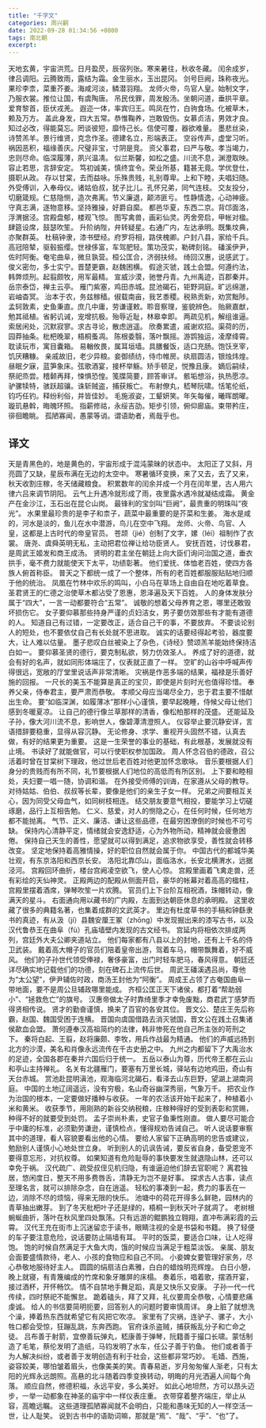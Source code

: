 ```yaml
---
title: "千字文"
categories: 周兴嗣
date: 2022-09-28 01:34:56 +0800
tags: 南北朝
excerpt:
---
```


天地玄黄，宇宙洪荒。日月盈昃，辰宿列张。寒来暑往，秋收冬藏。
闰余成岁，律吕调阳。云腾致雨，露结为霜。金生丽水，玉出昆冈。
剑号巨阙，珠称夜光。果珍李柰，菜重芥姜。海咸河淡，鳞潜羽翔。
龙师火帝，鸟官人皇。始制文字，乃服衣裳。推位让国，有虞陶唐。
吊民伐罪，周发殷汤。坐朝问道，垂拱平章。爱育黎首，臣伏戎羌。
遐迩一体，率宾归王。鸣凤在竹，白驹食场。化被草木，赖及万方。
盖此身发，四大五常。恭惟鞠养，岂敢毁伤。女慕贞洁，男效才良。
知过必改，得能莫忘。罔谈彼短，靡恃己长。信使可覆，器欲难量。
墨悲丝染，诗赞羔羊。景行维贤，克念作圣。德建名立，形端表正。
空谷传声，虚堂习听。祸因恶积，福缘善庆。尺璧非宝，寸阴是竞。
资父事君，曰严与敬。孝当竭力，忠则尽命。临深履薄，夙兴温凊。
似兰斯馨，如松之盛。川流不息，渊澄取映。容止若思，言辞安定。
笃初诚美，慎终宜令。荣业所基，籍甚无竟。学优登仕，摄职从政。
存以甘棠，去而益咏。乐殊贵贱，礼别尊卑。上和下睦，夫唱妇随。
外受傅训，入奉母仪。诸姑伯叔，犹子比儿。孔怀兄弟，同气连枝。
交友投分，切磨箴规。仁慈隐恻，造次弗离。节义廉退，颠沛匪亏。
性静情逸，心动神疲。守真志满，逐物意移。坚持雅操，好爵自縻。
都邑华夏，东西二京。背邙面洛，浮渭据泾。宫殿盘郁，楼观飞惊。
图写禽兽，画彩仙灵。丙舍旁启，甲帐对楹。肆筵设席，鼓瑟吹笙。
升阶纳陛，弁转疑星。右通广内，左达承明。既集坟典，亦聚群英。
杜稿钟隶，漆书壁经。府罗将相，路侠槐卿。户封八县，家给千兵。
高冠陪辇，驱毂振缨。世禄侈富，车驾肥轻。策功茂实，勒碑刻铭。
磻溪伊尹，佐时阿衡。奄宅曲阜，微旦孰营。桓公匡合，济弱扶倾。
绮回汉惠，说感武丁。俊义密勿，多士实宁。晋楚更霸，赵魏困横。
假途灭虢，践土会盟。何遵约法，韩弊烦刑。起翦颇牧，用军最精。
宣威沙漠，驰誉丹青。九州禹迹，百郡秦并。岳宗泰岱，禅主云亭。
雁门紫塞，鸡田赤城。昆池碣石，钜野洞庭。旷远绵邈，岩岫杳冥。
治本于农，务兹稼穑。俶载南亩，我艺黍稷。税熟贡新，劝赏黜陟。
孟轲敦素，史鱼秉直。庶几中庸，劳谦谨敕。聆音察理，鉴貌辨色。
贻厥嘉猷，勉其祗植。省躬讥诫，宠增抗极。殆辱近耻，林皋幸即。
两疏见机，解组谁逼。索居闲处，沉默寂寥。求古寻论，散虑逍遥。
欣奏累遣，戚谢欢招。渠荷的历，园莽抽条。枇杷晚翠，梧桐蚤凋。
陈根委翳，落叶飘摇。游鹍独运，凌摩绛霄。耽读玩市，寓目囊箱。
易輶攸畏，属耳垣墙。具膳餐饭，适口充肠。饱饫烹宰，饥厌糟糠。
亲戚故旧，老少异粮。妾御绩纺，侍巾帷房。纨扇圆洁，银烛炜煌。
昼眠夕寐，蓝笋象床。弦歌酒宴，接杯举觞。矫手顿足，悦豫且康。
嫡后嗣续，祭祀烝尝。稽颡再拜，悚惧恐惶。笺牒简要，顾答审详。
骸垢想浴，执热愿凉。驴骡犊特，骇跃超骧。诛斩贼盗，捕获叛亡。
布射僚丸，嵇琴阮啸。恬笔伦纸，钧巧任钓。释纷利俗，并皆佳妙。
毛施淑姿，工颦妍笑。年矢每催，曦晖朗曜。璇玑悬斡，晦魄环照。
指薪修祜，永绥吉劭。矩步引领，俯仰廊庙。束带矜庄，徘徊瞻眺。
孤陋寡闻，愚蒙等诮。谓语助者，焉哉乎也。



## 译文
天是青黑色的，地是黄色的，宇宙形成于混沌蒙昧的状态中。
太阳正了又斜，月亮圆了又缺，星辰布满在无边的太空中。
寒暑循环变换，来了又去，去了又来，秋天收割庄稼，冬天储藏粮食。
积累数年的闰余并成一个月在闰年里，古人用六律六吕来调节阴阳。
云气上升遇冷就形成了雨，夜里露水遇冷就凝结成霜。
黄金产在金沙江，玉石出在昆仑山岗。
最锋利的宝剑叫“巨阙”，最贵重的明珠叫“夜光”。
水果里最珍贵的是李子和柰子，蔬菜中最重要的是芥菜和生姜。
海水是咸的，河水是淡的，鱼儿在水中潜游，鸟儿在空中飞翔。
龙师、火帝、鸟官、人皇，这都是上古时代的帝皇官员。
苍颉（jié）创制了文字，嫘（léi）祖制作了衣裳。
唐尧、虞舜英明无私，主动把君位禅让给功臣贤人。
安抚百姓，讨伐暴君，是周武王姬发和商王成汤。
贤明的君主坐在朝廷上向大臣们询问治国之道，垂衣拱手，毫不费力就能使天下太平，功绩彰著。
他们爱抚、体恤老百姓，使四方各族人俯首称臣。
普天之下都统一成了一个整体，所有的老百姓都服服贴贴地归顺于他的统治。
凤凰在竹林中欢乐的鸣叫，小白马在草场上自由自在地吃着草食。
圣君贤王的仁德之治使草木都沾受了恩惠，恩泽遍及天下百姓。
人的身体发肤分属于“四大”，一言一动都要符合“五常”。
诚敬的想着父母养育之恩，哪里还敢毁坏损伤它。
女子要仰慕那些持身严谨的贞妇洁女，男子要仿效那些有才能有道德的人。
知道自己有过错，一定要改正，适合自己干的事，不要放弃。
不要谈论别人的短处，也不要依仗自己有长处就不思进取。
诚实的话要经得起考验，器度要大，让人难以估量。
墨子悲叹白丝被染上了杂色，《诗经》赞颂羔羊能始终保持洁白如一。
要仰慕圣贤的德行，要克制私欲，努力仿效圣人。
养成了好的道德，就会有好的名声，就如同形体端庄了，仪表就正直了一样。
空旷的山谷中呼喊声传得很远，宽敞的厅堂里说话声非常清晰。
灾祸是作恶多端的结果，福禄是乐善好施的回报。
一尺长的美玉不能算是真正的宝贝，即使是片刻时光也值得珍惜。
奉养父亲，侍奉君主，要严肃而恭敬。
孝顺父母应当竭尽全力，忠于君主要不惜献出生命。
要“如临深渊，如履薄冰”那样小心谨慎，要早起晚睡，侍候父母让他们感到冬暖夏凉。
让自己的德行像兰草那样的清香，像松柏那样的茂盛。
还能延及子孙，像大河川流不息，影响世人，像碧潭清澄照人。
仪容举止要沉静安详，言语措辞要稳重，显得从容沉静。
无论修身、求学、重视开头固然不错，认真去做，有好的结果更为重要。
这是一生荣誉的事业的基础，有此根基，发展就没有止境。
书读好了就能做官，可以行使职权参加国政。
周人怀念召伯的德政，召公活着时曾在甘棠树下理政，他过世后老百姓对他更加怀念歌咏。
音乐要根据人们身分的贵贱而有所不同，礼节要根据人们地位的高低而有所区别。
上下要和睦相处，夫妇要一唱一随，协调和谐。
在外接受师傅的训诲，在家遵从父母的教导。对待姑姑、伯伯、叔叔等长辈，要像是他们的亲生子女一样。
兄弟之间要相互关心，因为同受父母血气，如同树枝相连。
结交朋友要意气相投，要能学习上切磋琢磨，品行上互相告勉。
仁义、慈爱，对人的恻隐之心，在任何时候，任何地方都不能抛离。
气节、正义、廉洁、谦让这些品德，在最穷困潦倒的时候也不可亏缺。
保持内心清静平定，情绪就会安逸舒适，心为外物所动，精神就会疲惫困倦。
保持自己天生的善性，愿望就可以得到满足，追求物欲享受，善性就会转移改变。
坚定地保持着高雅情操，好的职位自然就会属于你。
中国古代的都城华美壮观，有东京洛阳和西京长安。
洛阳北靠邙山，面临洛水，长安北横渭水，远据泾河。
宫殿回环曲折，楼台宫阙凌空欲飞，使人心惊。
宫殿里画着飞禽走兽，还有彩绘的天仙神灵。
正殿两边的配殿从侧面开启，豪华的帐幕对着高高的楹柱，宫殿里摆着酒席，弹琴吹笙一片欢腾。
官员们上下台阶互相祝酒，珠帽转动，像满天的星斗。
右面通向用以藏书的广内殿，左面到达朝臣休息的承明殿。
这里收藏了很多的典籍名著，也集着成群的文武英才。
里边有杜度草书的手稿和钟繇隶书的真迹，有从汲（jí）县魏安厘王冢（zhōng）中发现掘出来的漆写古书，以及汉代鲁恭王在曲阜（fù）孔庙墙壁内发现的古文经书。
宫延内将相依次排成两列，宫廷外大夫公卿夹道站立。
他们每家都有八县以上的封地，还有上千名的侍卫武装。
戴着高大帽子的官员们陪着皇帝出游，驾着车马，帽带飘舞着，好不威风。
他们的子孙世代领受俸禄，奢侈豪富，出门时轻车肥马，春风得意。
朝廷还详尽确实地记载他们的功德，刻在碑石上流传后世。
周武王磻溪遇吕尚，尊他为“太公望”，伊尹辅佐时政，商汤王封他为“阿衡”。
周成王占领了古奄国曲阜一带地面，要不是周公旦辅政哪里能成。
齐桓公匡正天下诸侯，都打着“帮助弱小”、“拯救危亡”的旗号。
汉惠帝做太子时靠绮里季才幸免废黜，商君武丁感梦而得贤相传说。
贤才的勤奋谨慎，换来了百官的各安其位。
晋文公、楚庄王先后称霸，赵国、魏国受困于连横。
晋国向虞国借路去消灭虢国，晋文公在践土召集诸侯歃血会盟。
萧何遵奉汉高祖简约的法律，韩非惨死在他自己所主张的苛刑之下。
秦将白起、王翦，赵将廉颇、李牧，用兵作战最为精通。
他们的声威远扬到北方的沙漠，美名和肖像永远流传在千古史册之中。
九州之内都留下了大禹治水的足迹，全国各郡在秦并六国后归于统一。
五岳以泰山为尊，历代帝王都在云山和亭山主持禅礼。
名关有北疆雁门，要塞有万里长城，驿站有边地鸡田，奇山有天台赤城。
赏池赴昆明滇池，观海临河北碣石，看泽去山东巨野，望湖上湖南洞庭。
中国的土地辽阔遥远，没有穷极，名山奇谷幽深秀丽，气象万千。
把农业作为治国的根本，一定要做好播种与收获。
一年的农活该开始干起来了，种植着小米和黄米。
收获季节，用刚熟的新谷交纳税粮，庄稼种得好的受到表彰和赏赐，种得不好的就要受到处罚。
孟子崇尚朴素，史官子鱼秉性刚直。
做人要尽可能合乎中庸的标准，必须勤劳谦逊，谨慎检点，懂得规劝告诫自己。
听人说话要审察其中的道理，看人容貌要看出他的心情。
要给人家留下正确高明的忠告或建议，勉励别人谨慎小心地处世立身。
听到别人的讥讽告诫，要反省自身，备受恩宠不要得意忘形，对抗权尊。
如果知道有危险耻辱的事快要发生就退隐山林，还可以幸免于祸。
汉代疏广、疏受叔侄见机归隐，有谁逼迫他们辞去官职呢？
离君独居，悠闲度日，整天不用多费唇舌，清静无为岂不是好事。
探求古人古事，读点至理名言，就可以排除杂念，自在逍遥。
轻松的事凑到一起，费力的事丢在一边，消除不尽的烦恼，得来无限的快乐。
池塘中的荷花开得多么鲜艳，园林内的青草抽出嫩芽。
到了冬天枇杷叶子还是绿的，梧桐一到秋天叶子就凋了。
老树根蜿蜒曲折，落叶在秋风里四处飘荡。只有远游的鲲鹏独立翱翔，直冲布满彩霞的云霄。
汉代王充在街市上沉迷留恋于读书，眼睛注视的全是书袋和书籍。
换了轻便的车子要注意危险，说话要防止隔墙有耳。
平时的饭菜，要适合口味，让人吃得饱。
饱的时候自然满足于大鱼大肉，饿的时候应当满足于粗菜淡饭。
亲属、朋友会面要盛情款待，老人、小孩的食物应和自己不同。
小妾婢女要管理好家务，尽心恭敬地服待好主人。
圆圆的绢扇洁白素雅，白白的蜡烛明亮辉煌。
白日小憩，晚上就寝，有青篾编成的竹席和象牙雕屏的床榻。
奏着乐，唱着歌，摆酒开宴，接过酒杯，开怀畅饮。
情不自禁地手舞足蹈，真是又快乐又安康。
子孙一代一代传续，四时祭祀不能懈怠。
跪着磕头，拜了又拜，礼仪要周全恭敬，心情要悲痛虔诚。
给人的书信要简明扼要，回答别人的问题时要审慎周详。
身上脏了就想洗个澡，捧着热东西就希望它有风把它吹凉。
家里有了灾祸，连驴子、骡子，大小牲口都会受惊，狂蹦乱跳，东奔西跑。
官府诛杀盗贼，捕获叛乱分子和亡命之徒。
吕布善于射箭，宜僚善玩弹丸，嵇康善于弹琴，阮籍善于撮口长啸。蒙恬制造了毛笔，蔡伦发明了造纸，马钧发明了水车，任公子善于钓鱼。
他们或者善于为人解决纠纷，或者善于发明创造有利于社会，这些都非常巧妙。
毛嫱、西施，姿容姣美，哪怕皱着眉头，也像美美的笑。青春易逝，岁月匆匆催人渐老，只有太阳的光辉永远朗照。高悬的北斗随着四季变换转动，明晦的月光洒遍人间每个角落。
顺应自然，修德积福，永远平安，多么美好。
如此心地坦然，方可以昂头迈步，一举一动都象在神圣的庙宇中一样仪表庄重。
衣带穿着整齐端庄，举止从容，高瞻远瞩。
这些道理孤陋寡闻就不会明白，只能和愚味无知的人一样空活一世，让人耻笑。
说到古书中的语助词嘛，那就是“焉”、“哉”、“乎”、“也”了。

